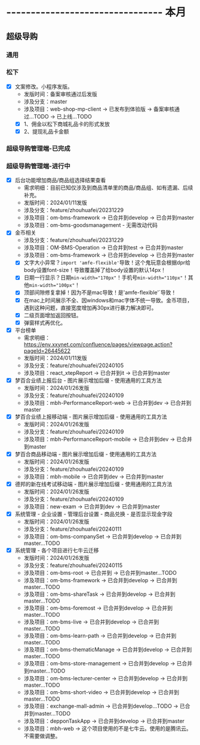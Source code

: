 # -------------------------------- 本月

## 超级导购
### 通用
### 松下
* [x] 文案修改。小程序发版。
  - 发版时间：备案审核通过后发版
  - 涉及分支：master
  - 涉及项目：web-shop-mp-client -> 已发布到体验版 -> 备案审核通过...TODO -> 已上线...TODO
  - [x] 1、佣金以松下商城礼品卡的形式发放
  - [x] 2、提现礼品卡金额
### 超级导购管理端-已完成
### 超级导购管理端-进行中
* [x] 后台功能增加商品/商品组选择结果查看
  - 需求明细：目前已知仅涉及到商品清单里的商品/商品组、如有遗漏、后续补充。
  - 发版时间：2024/01/11发版
  - 涉及分支：feature/zhouhuafei/20231229
  - 涉及项目：om-bms-framework -> 已合并到develop -> 已合并到master
  - 涉及项目：om-bms-goodsmanagement - 无需改动代码
* [x] 金币相关
  - 涉及分支：feature/zhouhuafei/20231229
  - 涉及项目：OM-BMS-Operation -> 已合并到test -> 已合并到master
  - 涉及项目：om-bms-framework -> 已合并到develop -> 已合并到master
  - [x] 文字大小异常？`import 'amfe-flexible'`导致！这个鬼玩意会根据dpr给body设置font-size！导致覆盖掉了给body设置的默认14px！
  - [x] 日期一行显示？日期`min-width="170px"`！手机号`min-width="110px"`！其他`min-width="100px"`！
  - [x] 顶部间隙修复拿掉！因为不是mac导致！是'amfe-flexible'`导致！
  - [x] 在mac上时间展示不全、因windows和mac字体不统一导致。金币项目，遇到这种问题，直接宽度增加再30px进行暴力解决即可。
  - [x] 二级页面增加返回按钮。
  - [x] 弹窗样式再优化。
* [x] 平台榜单
  - 需求明细：https://env.xxynet.com/confluence/pages/viewpage.action?pageId=26445622
  - 发版时间：2024/01/11发版
  - 涉及分支：feature/zhouhuafei/20240105
  - 涉及项目：react_xtepReport -> 已合并到it -> 已合并到master
* [x] 梦百合业绩上报后台 - 图片展示增加后缀 - 使用通用的工具方法
  - 发版时间：2024/01/26发版
  - 涉及分支：feature/zhouhuafei/20240109
  - 涉及项目：mbh-PerformanceReport-web -> 已合并到dev -> 已合并到master
* [x] 梦百合业绩上报移动端 - 图片展示增加后缀 - 使用通用的工具方法
  - 发版时间：2024/01/26发版
  - 涉及分支：feature/zhouhuafei/20240109
  - 涉及项目：mbh-PerformanceReport-mobile -> 已合并到dev -> 已合并到master
* [x] 梦百合商品移动端 - 图片展示增加后缀 - 使用通用的工具方法
  - 发版时间：2024/01/26发版
  - 涉及分支：feature/zhouhuafei/20240109
  - 涉及项目：mbh-mobile -> 已合并到dev -> 已合并到master
* [x] 德邦的新在线考试移动端 - 图片展示增加后缀 - 使用通用的工具方法
  - 发版时间：2024/01/26发版
  - 涉及分支：feature/zhouhuafei/20240109
  - 涉及项目：new-exam -> 已合并到dev -> 已合并到master
* [x] 系统管理 - 企业设置 - 管理后台设置 - 商品兑换 - 是否显示现金字段
  - 发版时间：2024/01/26发版
  - 涉及分支：feature/zhouhuafei/20240111
  - 涉及项目：om-bms-companySet -> 已合并到develop -> 已合并到master...TODO
* [x] 系统管理 - 各个项目进行七牛云迁移
  - 发版时间：2024/01/26发版
  - 涉及分支：feature/zhouhuafei/20240115
  - 涉及项目：om-bms-root -> 已合并到 -> 已合并到master...TODO
  - 涉及项目：om-bms-framework -> 已合并到develop -> 已合并到master...TODO
  - 涉及项目：om-bms-shareTask -> 已合并到develop -> 已合并到master...TODO
  - 涉及项目：om-bms-foremost -> 已合并到develop -> 已合并到master...TODO
  - 涉及项目：om-bms-live -> 已合并到develop -> 已合并到master...TODO
  - 涉及项目：om-bms-learn-path -> 已合并到develop -> 已合并到master...TODO
  - 涉及项目：om-bms-thematicManage -> 已合并到develop -> 已合并到master...TODO
  - 涉及项目：om-bms-store-management -> 已合并到develop -> 已合并到master...TODO
  - 涉及项目：om-bms-lecturer-center -> 已合并到develop -> 已合并到master...TODO
  - 涉及项目：om-bms-short-video -> 已合并到develop -> 已合并到master...TODO
  - 涉及项目：exchange-mall-admin -> 已合并到develop...TODO -> 已合并到master...TODO
  - 涉及项目：depponTaskApp -> 已合并到develop -> 已合并到master
  - 涉及项目：mbh-web -> 这个项目使用的不是七牛云。使用的是腾讯云。不需要做调整。
